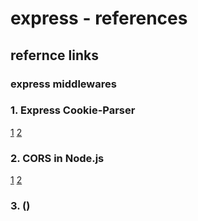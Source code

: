# express - references


## refernce links


### express middlewares

### 1. Express Cookie-Parser
[1](https://www.geeksforgeeks.org/express-cookie-parser-signed-and-unsigned-cookies/)
[2](https://expressjs.com/en/resources/middleware/cookie-parser.html)

### 2. CORS in Node.js
[1](https://www.freecodecamp.org/news/how-to-authenticate-users-and-implement-cors-in-nodejs-applications/)
[2](https://www.npmjs.com/package/cors)

### 3. ()
